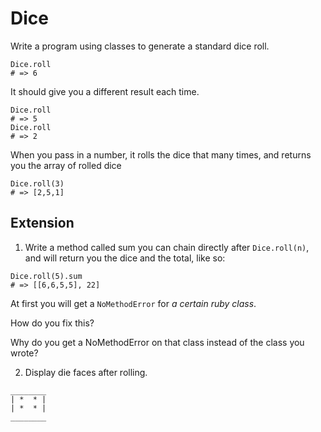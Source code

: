 # Dice

Write a program using classes to generate a standard dice roll.

```
Dice.roll
# => 6
```
It should give you a different result each time.
```
Dice.roll
# => 5
Dice.roll
# => 2
```

When you pass in a number, it rolls the dice that many times, and returns you the array of rolled dice
```
Dice.roll(3)
# => [2,5,1]
```

## Extension

1. Write a method called sum you can chain directly after `Dice.roll(n)`, and will return you the dice and the total, like so:

```
Dice.roll(5).sum
# => [[6,6,5,5], 22]
```

At first you will get a `NoMethodError` for *a certain ruby class*.

How do you fix this?

Why do you get a NoMethodError on that class instead of the class you wrote?


2. Display die faces after rolling.


```
________
| *  * |
| *  * |
________
```
